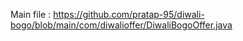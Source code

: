 Main file : https://github.com/pratap-95/diwali-bogo/blob/main/com/diwalioffer/DiwaliBogoOffer.java
